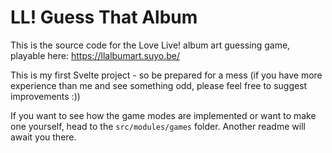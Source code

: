# LL! Guess That Album

This is the source code for the Love Live! album art guessing game, playable here:
https://llalbumart.suyo.be/

This is my first Svelte project - so be prepared for a mess (if you have more
experience than me and see something odd, please feel free to suggest improvements :))

If you want to see how the game modes are implemented or want to make one yourself,
head to the `src/modules/games` folder. Another readme will await you there.